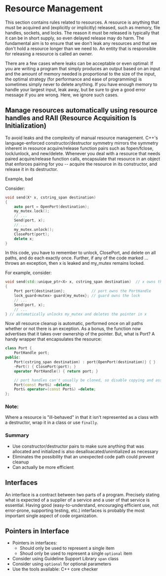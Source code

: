 # Resource Management 
This section contains rules related to resources. A resource is anything that must be acquired and (explicitly or implicitly) released, such as memory, file handles, sockets, and locks. The reason it must be released is typically that it can be in short supply, so even delayed release may do harm. The fundamental aim is to ensure that we don't leak any resources and that we don't hold a resource longer than we need to. An entity that is responsible for releasing a resource is called an owner.

There are a few cases where leaks can be acceptable or even optimal: If you are writing a program that simply produces an output based on an input and the amount of memory needed is proportional to the size of the input, the optimal strategy (for performance and ease of programming) is sometimes simply never to delete anything. If you have enough memory to handle your largest input, leak away, but be sure to give a good error message if you are wrong. Here, we ignore such cases.

## Manage resources automatically using resource handles and RAII (Resource Acquisition Is Initialization)

To avoid leaks and the complexity of manual resource management. C++'s language-enforced constructor/destructor symmetry mirrors the symmetry inherent in resource acquire/release function pairs such as fopen/fclose, lock/unlock, and new/delete. Whenever you deal with a resource that needs paired acquire/release function calls, encapsulate that resource in an object that enforces pairing for you -- acquire the resource in its constructor, and release it in its destructor.

Example, bad

Consider:
```cpp
void send(X* x, cstring_span destination)
{
    auto port = OpenPort(destination);
    my_mutex.lock();
    // ...
    Send(port, x);
    // ...
    my_mutex.unlock();
    ClosePort(port);
    delete x;
}
```
In this code, you have to remember to unlock, ClosePort, and delete on all paths, and do each exactly once. Further, if any of the code marked ... throws an exception, then x is leaked and my_mutex remains locked.

For example, consider:
```cpp
void send(std::unique_ptr<X> x, cstring_span destination)  // x owns the X
{
    Port port{destination};            // port owns the PortHandle
    lock_guard<mutex> guard{my_mutex}; // guard owns the lock
    // ...
    Send(port, x);
    // ...
} // automatically unlocks my_mutex and deletes the pointer in x
```

Now all resource cleanup is automatic, performed once on all paths whether or not there is an exception. As a bonus, the function now advertises that it takes over ownership of the pointer. But, what is Port? A handy wrapper that encapsulates the resource:
```cpp
class Port {
    PortHandle port;
public:
    Port(cstring_span destination) : port{OpenPort(destination)} { }
    ~Port() { ClosePort(port); }
    operator PortHandle() { return port; }

    // port handles can't usually be cloned, so disable copying and assignment if necessary
    Port(const Port&) =delete;
    Port& operator=(const Port&) =delete;
};
```
### Note:
Where a resource is "ill-behaved" in that it isn't represented as a class with a destructor, wrap it in a class or use `finally`.

### Summary

* Use constructor/destructor pairs to make sure anything that was allocated and initialized is also desalloacated/uninitialized as necessary
* Eliminates the possibility that an unexpected code path could prevent cleanup
* Can actually be more efficient



## Interfaces

An interface is a contract between two parts of a program. Precisely stating what is expected of a supplier of a service and a user of that service is essential. Having good (easy-to-understand, encouraging efficient use, not error-prone, supporting testing, etc.) interfaces is probably the most important single aspect of code organization.

## Pointers in Interface
* Pointers in interfaces:
  * Should only be used to represent a single item
  * Shoud only be used to represent a single `optional` item 
* Consider using Guideline Support Library `span` class
* Consider using `optional` for optional parameters
* Use the tools available: C++ core checker


